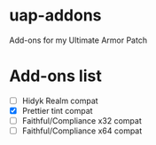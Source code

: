 # uap-addons
Add-ons for my Ultimate Armor Patch
# Add-ons list
* [ ] Hidyk Realm compat
* [x] Prettier tint compat
* [ ] Faithful/Compliance x32 compat
* [ ] Faithful/Compliance x64 compat
